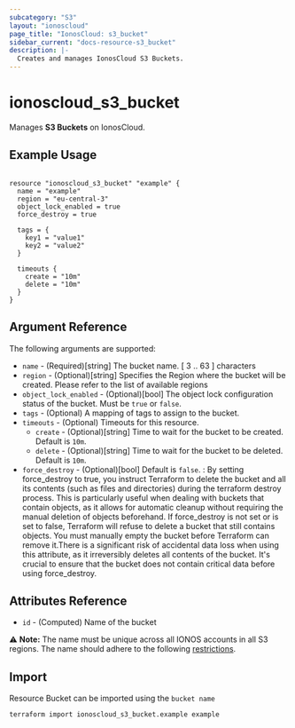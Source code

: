 ```yaml
---
subcategory: "S3"
layout: "ionoscloud"
page_title: "IonosCloud: s3_bucket"
sidebar_current: "docs-resource-s3_bucket"
description: |-
  Creates and manages IonosCloud S3 Buckets.
---
```


# ionoscloud_s3_bucket

Manages **S3 Buckets** on IonosCloud.

## Example Usage

```hcl

resource "ionoscloud_s3_bucket" "example" {
  name = "example"
  region = "eu-central-3"
  object_lock_enabled = true
  force_destroy = true
  
  tags = {
    key1 = "value1"
    key2 = "value2"
  }

  timeouts {
    create = "10m"
    delete = "10m"
  }
}

```

## Argument Reference

The following arguments are supported:

- `name` - (Required)[string] The bucket name. [ 3 .. 63 ] characters
- `region` - (Optional)[string] Specifies the Region where the bucket will be created. Please refer to the list of available regions
- `object_lock_enabled` - (Optional)[bool] The object lock configuration status of the bucket. Must be `true` or `false`.
- `tags` - (Optional) A mapping of tags to assign to the bucket.
- `timeouts` - (Optional) Timeouts for this resource.
  - `create` - (Optional)[string] Time to wait for the bucket to be created. Default is `10m`.
  - `delete` - (Optional)[string] Time to wait for the bucket to be deleted. Default is `10m`.
- `force_destroy` - (Optional)[bool] Default is `false`. : By setting force_destroy to true, you instruct Terraform to delete the bucket and all its contents (such as files and directories) during the terraform destroy process. This is particularly useful when dealing with buckets that contain objects, as it allows for automatic cleanup without requiring the manual deletion of objects beforehand. If force_destroy is not set or is set to false, Terraform will refuse to delete a bucket that still contains objects. You must manually empty the bucket before Terraform can remove it.There is a significant risk of accidental data loss when using this attribute, as it irreversibly deletes all contents of the bucket. It's crucial to ensure that the bucket does not contain critical data before using force_destroy.

## Attributes Reference

- `id` - (Computed) Name of the bucket

⚠️ **Note:** The name must be unique across all IONOS accounts in all S3 regions. The name should adhere to the following [restrictions](https://docs.ionos.com/cloud/storage-and-backup/s3-object-storage/concepts/buckets#naming-conventions).

## Import

Resource Bucket can be imported using the `bucket name`

```shell
terraform import ionoscloud_s3_bucket.example example
```